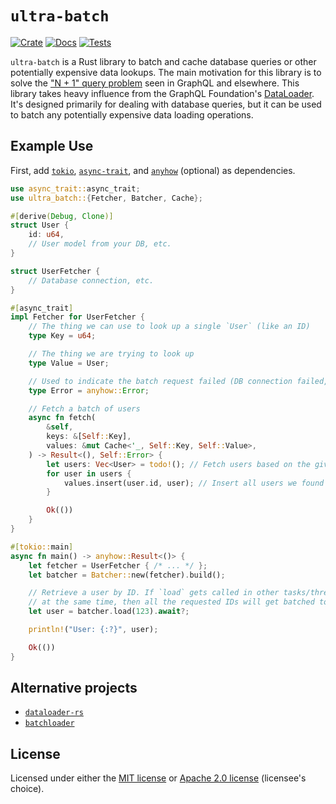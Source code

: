 # `ultra-batch`

[![Crate](https://img.shields.io/crates/v/ultra-batch)](https://crates.io/crates/ultra-batch)
[![Docs](https://docs.rs/ultra-batch/badge.svg)](https://docs.rs/ultra-batch)
[![Tests](https://github.com/kylewlacy/ultra-batch/workflows/Tests/badge.svg)](https://github.com/kylewlacy/ultra-batch/actions)

`ultra-batch` is a Rust library to batch and cache database queries or other potentially expensive data lookups. The main motivation for this library is to solve the ["N + 1" query problem](https://stackoverflow.com/q/97197) seen in GraphQL and elsewhere. This library takes heavy influence from the GraphQL Foundation's [DataLoader](https://github.com/graphql/dataloader). It's designed primarily for dealing with database queries, but it can be used to batch any potentially expensive data loading operations.

## Example Use

First, add [`tokio`](https://crates.io/crates/tokio), [`async-trait`](https://crates.io/crates/async-trait), and [`anyhow`](https://crates.io/crates/anyhow) (optional) as dependencies.

```rust
use async_trait::async_trait;
use ultra_batch::{Fetcher, Batcher, Cache};

#[derive(Debug, Clone)]
struct User {
    id: u64,
    // User model from your DB, etc.
}

struct UserFetcher {
    // Database connection, etc.
}

#[async_trait]
impl Fetcher for UserFetcher {
    // The thing we can use to look up a single `User` (like an ID)
    type Key = u64;

    // The thing we are trying to look up
    type Value = User;

    // Used to indicate the batch request failed (DB connection failed, etc)
    type Error = anyhow::Error;

    // Fetch a batch of users
    async fn fetch(
        &self,
        keys: &[Self::Key],
        values: &mut Cache<'_, Self::Key, Self::Value>,
    ) -> Result<(), Self::Error> {
        let users: Vec<User> = todo!(); // Fetch users based on the given keys
        for user in users {
            values.insert(user.id, user); // Insert all users we found
        }

        Ok(())
    }
}

#[tokio::main]
async fn main() -> anyhow::Result<()> {
    let fetcher = UserFetcher { /* ... */ };
    let batcher = Batcher::new(fetcher).build();

    // Retrieve a user by ID. If `load` gets called in other tasks/threads
    // at the same time, then all the requested IDs will get batched together
    let user = batcher.load(123).await?;

    println!("User: {:?}", user);

    Ok(())
}
```

## Alternative projects

- [`dataloader-rs`](https://github.com/cksac/dataloader-rs)
- [`batchloader`](https://github.com/Lucretiel/batchloader)

## License

Licensed under either the [MIT license](LICENSE-MIT) or [Apache 2.0 license](LICENSE-APACHE) (licensee's choice).
